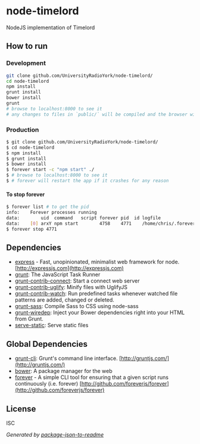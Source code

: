 # node-timelord 

NodeJS implementation of Timelord



## How to run

### Development

```sh
git clone github.com/UniversityRadioYork/node-timelord/
cd node-timelord
npm install
grunt install
bower install
grunt
# browse to localhost:8000 to see it
# any changes to files in `public/` will be compiled and the browser will automatically reload 
```

### Production

```sh
$ git clone github.com/UniversityRadioYork/node-timelord/
$ cd node-timelord
$ npm install
$ grunt install
$ bower install
$ forever start -c "npm start" ./
$ # browse to localhost:8000 to see it
$ # forever will restart the app if it crashes for any reason
```

#### To stop forever

```sh
$ forever list # to get the pid
info:    Forever processes running
data:        uid  command   script forever pid  id logfile                       uptime      
data:    [0] arxY npm start        4758    4771    /home/chris/.forever/arxY.log 0:0:2:3.667 
$ forever stop 4771
```

## Dependencies

- [express](https://github.com/strongloop/express/) - Fast, unopinionated, minimalist web framework for node. [http://expressjs.com](http://expressjs.com)
- [grunt](https://github.com/gruntjs/grunt): The JavaScript Task Runner
- [grunt-contrib-connect](https://github.com/gruntjs/grunt-contrib-connect): Start a connect web server
- [grunt-contrib-uglify](https://github.com/gruntjs/grunt-contrib-uglify): Minify files with UglifyJS
- [grunt-contrib-watch](https://github.com/gruntjs/grunt-contrib-watch): Run predefined tasks whenever watched file patterns are added, changed or deleted.
- [grunt-sass](https://github.com/sindresorhus/grunt-sass): Compile Sass to CSS using node-sass
- [grunt-wiredep](https://github.com/stephenplusplus/grunt-wiredep): Inject your Bower dependencies right into your HTML from Grunt.
- [serve-static](https://github.com/expressjs/serve-static): Serve static files

## Global Dependencies

- [grunt-cli](https://github.com/gruntjs/grunt-cli): Grunt's command line interface. [http://gruntjs.com/](http://gruntjs.com/)
- [bower](http://bower.io/): A package manager for the web
- [forever](http://github.com/foreverjs/forever) - A simple CLI tool for ensuring that a given script runs continuously (i.e. forever) [http://github.com/foreverjs/forever](http://github.com/foreverjs/forever)

## License

ISC

_Generated by [package-json-to-readme](https://github.com/zeke/package-json-to-readme)_
